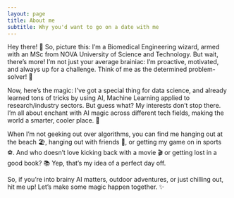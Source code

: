 ```yaml
---
layout: page
title: About me
subtitle: Why you'd want to go on a date with me
---
```



Hey there! 🎉 So, picture this: I’m a Biomedical Engineering wizard, armed with an MSc from NOVA University of Science and Technology. But wait, there’s more! I’m not just your average brainiac: I’m proactive, motivated, and always up for a challenge. Think of me as the determined problem-solver! 💪

Now, here’s the magic: I’ve got a special thing for data science, and already learned tons of tricks by using AI, Machine Learning applied to research/industry sectors. But guess what? My interests don’t stop there. I’m all about enchant with AI magic across different tech fields, making the world a smarter, cooler place. 🌟

When I’m not geeking out over algorithms, you can find me hanging out at the beach 🏖️, hanging out with friends 🥳, or getting my game on in sports ⚽. And who doesn’t love kicking back with a movie 🎬 or getting lost in a good book? 📚 Yep, that’s my idea of a perfect day off.

So, if you’re into brainy AI matters, outdoor adventures, or just chilling out, hit me up! Let’s make some magic happen together. ✨
